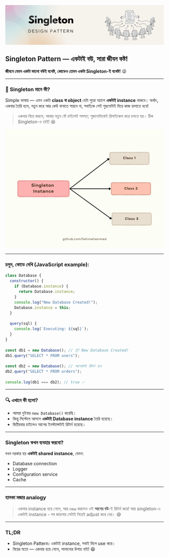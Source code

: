 ![Singleton](../assets/singleton-thumb.png)
## Singleton Pattern — একটাই বউ, সারা জীবন কষ্ট!

**জীবনে যেমন একটা ভালো বউই যথেষ্ট, কোডেও তেমন একটা Singleton-ই যথেষ্ট!** 😜

---

### 🧐 Singleton মানে কী?

Simple ভাষায় — এমন একটা **class বা object** যেটা পুরো অ্যাপে **একটাই instance** থাকবে।
অর্থাৎ, একবার তৈরি হলে, নতুন করে আর কেউ বানাতে পারবে না, সবাইকে সেই পুরনোটাই দিয়ে কাজ চালাতে হবে!

> একবার বিয়ে করলে, আবার নতুন বৌ চাইলেই সমস্যা; পুরানোটাকেই রিসাইকেল করে চলতে হয়। ঠিক Singleton-ও তাই! 😆

![Singleton Diagram](../assets/singleton-pattern.png)

---

### চলুন, কোডে দেখি (JavaScript example):

```js
class Database {
  constructor() {
    if (Database.instance) {
      return Database.instance;
    }
    console.log("New Database Created!");
    Database.instance = this;
  }

  query(sql) {
    console.log(`Executing: ${sql}`);
  }
}

const db1 = new Database(); // 📦 New Database Created!
db1.query("SELECT * FROM users");

const db2 = new Database(); // আগেরটাই রিটার্ন হবে
db2.query("SELECT * FROM orders");

console.log(db1 === db2); // true ✅
```

---

### 🔍 এখানে কী হলো?

* আমরা দুইবার `new Database()` করেছি।
* কিন্তু সিস্টেমে আসলে **একটাই Database instance** তৈরি হয়েছে।
* দ্বিতীয়বার চাইলেও আগের ইনস্ট্যান্সটাই রিটার্ন হয়েছে।

---

### Singleton কখন ব্যবহার করবো?

যখন দরকার হয় **একটাই shared instance**, যেমন:

* Database connection
* Logger
* Configuration service
* Cache

---

### হালকা মজার analogy

> একবার instance হয়ে গেলে, আর `new` করলেও ওই **আগের বউ**-ই রিটার্ন করে!
> আর singleton-এ একটাই instance - সব জায়গায় সেটাই নিয়েই adjust করে নেয়। 😅

---

### TL;DR

* Singleton Pattern: একটাই instance, সবাই মিলে use করে।
* বিয়ের মতো — একবার হয়ে গেলে, পালানোর উপায় নাই! 😆